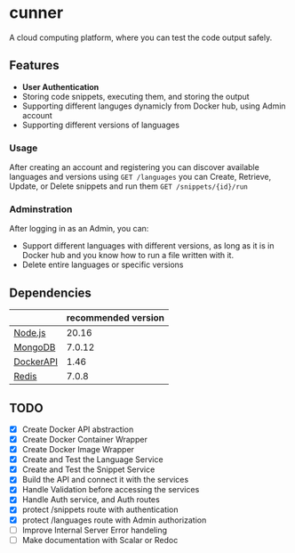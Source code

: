 # cunner

A cloud computing platform, where you can test the code output safely.


## Features
- **User Authentication**
- Storing code snippets, executing them, and storing the output
- Supporting different languges dynamicly from Docker hub, using Admin account
- Supporting different versions of languages


### Usage
After creating an account and registering you can discover available languages and versions using `GET /languages` you can Create, Retrieve, Update, or Delete snippets and run them `GET /snippets/{id}/run`

### Adminstration
After logging in as an Admin, you can:
- Support different languages with different versions, as long as it is in Docker hub and you know how to run a file written with it.
- Delete entire languages or specific versions


## Dependencies

|                                       | recommended version |
| ------------------------------------- | ------------------- |
| [Node.js](https://nodejs.org/en)      | 20.16               |
| [MongoDB](https://www.mongodb.com/)   | 7.0.12              |
| [DockerAPI](https://www.docker.com/)  | 1.46                |
| [Redis](https://redis.io/)            | 7.0.8               |


## TODO
- [x] Create Docker API abstraction
- [x] Create Docker Container Wrapper
- [x] Create Docker Image Wrapper
- [x] Create and Test the Language Service
- [x] Create and Test the Snippet Service
- [x] Build the API and connect it with the services
- [x] Handle Validation before accessing the services
- [x] Handle Auth service, and Auth routes
- [x] protect /snippets route with authentication
- [x] protect /languages route with Admin authorization
- [ ] Improve Internal Server Error handeling
- [ ] Make documentation with Scalar or Redoc
